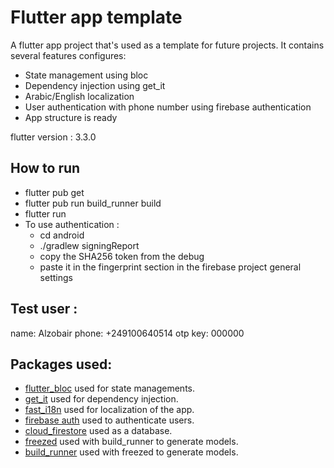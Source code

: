 # Flutter app template

A flutter app project that's used as a template for future projects.
It contains several features configures:
- State management using bloc
- Dependency injection using get_it
- Arabic/English localization
- User authentication with phone number using firebase authentication
- App structure is ready

flutter version : 3.3.0

## How to run

- flutter pub get
- flutter pub run build_runner build
- flutter run
- To use authentication :
    - cd android
    - ./gradlew signingReport
    - copy the SHA256 token from the debug
    - paste it in the fingerprint section in the firebase project general settings
    
## Test user :

name: Alzobair
phone: +249100640514
otp key: 000000

## Packages used:

- [flutter_bloc](https://pub.dev/packages/flutter_bloc) used for state managements.
- [get_it](https://pub.dev/packages/get_it) used for dependency injection.
- [fast_i18n](https://pub.dev/packages/fast_i18n) used for localization of the app.
- [firebase auth](https://pub.dev/packages/firebase_auth) used to authenticate users.
- [cloud_firestore](https://pub.dev/packages/cloud_firestore) used as a database.
- [freezed](https://pub.dev/packages/freezed) used with build_runner to generate models.
- [build_runner](https://pub.dev/packages/build_runner) used with freezed to generate models.

